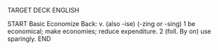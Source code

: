 TARGET DECK
ENGLISH

START
Basic
Economize
Back: v. (also -ise) (-zing or -sing) 1 be economical; make economies; reduce expenditure. 2 (foll. By on) use sparingly.
END
